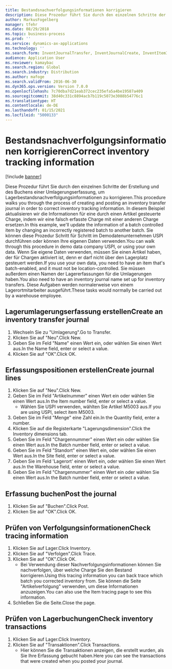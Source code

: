 ```yaml
---
title: Bestandsnachverfolgungsinformationen korrigieren
description: Diese Prozedur führt Sie durch den einzelnen Schritte der Erstellung und des Buchens einer Umlagerungserfassung, um Lagerbestandsnachverfolgungsinformationen zu korrigieren.
author: MarkusFogelberg
manager: tfehr
ms.date: 08/29/2018
ms.topic: business-process
ms.prod: ''
ms.service: dynamics-ax-applications
ms.technology: ''
ms.search.form: InventJournalTransfer, InventJournalCreate, InventItemIdLookupSimple, InventBatchIdLookup, InventLocationIdLookup, InventDimTracking, InventTrans
audience: Application User
ms.reviewer: kamaybac
ms.search.region: Global
ms.search.industry: Distribution
ms.author: mafoge
ms.search.validFrom: 2016-06-30
ms.dyn365.ops.version: Version 7.0.0
ms.openlocfilehash: 7c70dba7d21eab372cec235efa5a4be19587a409
ms.sourcegitcommit: 38d40c331c8894acb7b119c5073e3088b54776c1
ms.translationtype: HT
ms.contentlocale: de-DE
ms.lasthandoff: 01/15/2021
ms.locfileid: "5000133"
---
```

# <a name="correct-inventory-tracking-information"></a><span data-ttu-id="c6118-103">Bestandsnachverfolgungsinformationen korrigieren</span><span class="sxs-lookup"><span data-stu-id="c6118-103">Correct inventory tracking information</span></span>

[!include [banner](../../includes/banner.md)]

<span data-ttu-id="c6118-104">Diese Prozedur führt Sie durch den einzelnen Schritte der Erstellung und des Buchens einer Umlagerungserfassung, um Lagerbestandsnachverfolgungsinformationen zu korrigieren.</span><span class="sxs-lookup"><span data-stu-id="c6118-104">This procedure walks you through the process of creating and posting an inventory transfer journal in order to correct inventory tracking information.</span></span> <span data-ttu-id="c6118-105">In diesem Beispiel aktualisieren wir die Informationen für eine durch einen Artikel gesteuerte Charge, indem wir eine falsch erfasste Charge mit einer anderen Charge ersetzen.</span><span class="sxs-lookup"><span data-stu-id="c6118-105">In this example, we'll update the information of a batch controlled item by changing an incorrectly registered batch to another batch.</span></span> <span data-ttu-id="c6118-106">Sie können diese Prozedur Schritt für Schritt im Demodatenunternehmen USPI durchführen oder können Ihre eigenen Daten verwenden.</span><span class="sxs-lookup"><span data-stu-id="c6118-106">You can walk through this procedure in demo data company USPI, or using your own data.</span></span> <span data-ttu-id="c6118-107">Wenn Sie eigene Daten verwenden, müssen Sie einen Artikel haben, der für Chargen aktiviert ist, denn er darf nicht über den Lagerplatz gesteuert werden.</span><span class="sxs-lookup"><span data-stu-id="c6118-107">If you use your own data, you need to have an item that's batch-enabled, and it must not be location-controlled.</span></span> <span data-ttu-id="c6118-108">Sie müssen außerdem einen Namen der Lagererfassungen für die Umlagerungen haben.</span><span class="sxs-lookup"><span data-stu-id="c6118-108">You also need to have an inventory journal name set up for inventory transfers.</span></span> <span data-ttu-id="c6118-109">Diese Aufgaben werden normalerweise von einem Lagerortmitarbeiter ausgeführt.</span><span class="sxs-lookup"><span data-stu-id="c6118-109">These tasks would normally be carried out by a warehouse employee.</span></span>


## <a name="create-an-inventory-transfer-journal"></a><span data-ttu-id="c6118-110">Lagerumlagerungserfassung erstellen</span><span class="sxs-lookup"><span data-stu-id="c6118-110">Create an inventory transfer journal</span></span>
1. <span data-ttu-id="c6118-111">Wechseln Sie zu "Umlagerung".</span><span class="sxs-lookup"><span data-stu-id="c6118-111">Go to Transfer.</span></span>
2. <span data-ttu-id="c6118-112">Klicken Sie auf "Neu".</span><span class="sxs-lookup"><span data-stu-id="c6118-112">Click New.</span></span>
3. <span data-ttu-id="c6118-113">Geben Sie im Feld "Name" einen Wert ein, oder wählen Sie einen Wert aus.</span><span class="sxs-lookup"><span data-stu-id="c6118-113">In the Name field, enter or select a value.</span></span>
4. <span data-ttu-id="c6118-114">Klicken Sie auf "OK".</span><span class="sxs-lookup"><span data-stu-id="c6118-114">Click OK.</span></span>

## <a name="create-journal-lines"></a><span data-ttu-id="c6118-115">Erfassungspositionen erstellen</span><span class="sxs-lookup"><span data-stu-id="c6118-115">Create journal lines</span></span>
1. <span data-ttu-id="c6118-116">Klicken Sie auf "Neu".</span><span class="sxs-lookup"><span data-stu-id="c6118-116">Click New.</span></span>
2. <span data-ttu-id="c6118-117">Geben Sie im Feld "Artikelnummer" einen Wert ein oder wählen Sie einen Wert aus.</span><span class="sxs-lookup"><span data-stu-id="c6118-117">In the Item number field, enter or select a value.</span></span>
    * <span data-ttu-id="c6118-118">Wählen Sie USPI verwenden, wählten Sie Artikel M5003 aus.</span><span class="sxs-lookup"><span data-stu-id="c6118-118">If you are using USPI, select item M5003.</span></span>  
3. <span data-ttu-id="c6118-119">Geben Sie im Feld "Menge" eine Zahl ein.</span><span class="sxs-lookup"><span data-stu-id="c6118-119">In the Quantity field, enter a number.</span></span>
4. <span data-ttu-id="c6118-120">Klicken Sie auf die Registerkarte "Lagerungsdimension".</span><span class="sxs-lookup"><span data-stu-id="c6118-120">Click the Inventory dimensions tab.</span></span>
5. <span data-ttu-id="c6118-121">Geben Sie im Feld "Chargennummer" einen Wert ein oder wählen Sie einen Wert aus.</span><span class="sxs-lookup"><span data-stu-id="c6118-121">In the Batch number field, enter or select a value.</span></span>
6. <span data-ttu-id="c6118-122">Geben Sie im Feld "Standort" einen Wert ein, oder wählen Sie einen Wert aus.</span><span class="sxs-lookup"><span data-stu-id="c6118-122">In the Site field, enter or select a value.</span></span>
7. <span data-ttu-id="c6118-123">Geben Sie im Feld 'Lagerort' einen Wert ein, oder wählen Sie einen Wert aus.</span><span class="sxs-lookup"><span data-stu-id="c6118-123">In the Warehouse field, enter or select a value.</span></span>
8. <span data-ttu-id="c6118-124">Geben Sie im Feld "Chargennummer" einen Wert ein oder wählen Sie einen Wert aus.</span><span class="sxs-lookup"><span data-stu-id="c6118-124">In the Batch number field, enter or select a value.</span></span>

## <a name="post-the-journal"></a><span data-ttu-id="c6118-125">Erfassung buchen</span><span class="sxs-lookup"><span data-stu-id="c6118-125">Post the journal</span></span>
1. <span data-ttu-id="c6118-126">Klicken Sie auf "Buchen".</span><span class="sxs-lookup"><span data-stu-id="c6118-126">Click Post.</span></span>
2. <span data-ttu-id="c6118-127">Klicken Sie auf "OK".</span><span class="sxs-lookup"><span data-stu-id="c6118-127">Click OK.</span></span>

## <a name="check-tracing-information"></a><span data-ttu-id="c6118-128">Prüfen von Verfolgungsinformationen</span><span class="sxs-lookup"><span data-stu-id="c6118-128">Check tracing information</span></span>
1. <span data-ttu-id="c6118-129">Klicken Sie auf Lager.</span><span class="sxs-lookup"><span data-stu-id="c6118-129">Click Inventory.</span></span>
2. <span data-ttu-id="c6118-130">Klicken Sie auf "Verfolgen".</span><span class="sxs-lookup"><span data-stu-id="c6118-130">Click Trace.</span></span>
3. <span data-ttu-id="c6118-131">Klicken Sie auf "OK".</span><span class="sxs-lookup"><span data-stu-id="c6118-131">Click OK.</span></span>
    * <span data-ttu-id="c6118-132">Bei Verwendung dieser Nachverfolgungsinformationen können Sie nachverfolgen, über welche Charge Sie den Bestand korrigieren.</span><span class="sxs-lookup"><span data-stu-id="c6118-132">Using this tracing information you can back trace which batch you corrected inventory from.</span></span>  <span data-ttu-id="c6118-133">Sie können die Seite "Artikelverfolgung" verwenden, um diese Informationen anzuzeigen.</span><span class="sxs-lookup"><span data-stu-id="c6118-133">You can also use the Item tracing page to see this information.</span></span>  
4. <span data-ttu-id="c6118-134">Schließen Sie die Seite.</span><span class="sxs-lookup"><span data-stu-id="c6118-134">Close the page.</span></span>

## <a name="check-inventory-transactions"></a><span data-ttu-id="c6118-135">Prüfen von Lagerbuchungen</span><span class="sxs-lookup"><span data-stu-id="c6118-135">Check inventory transactions</span></span>
1. <span data-ttu-id="c6118-136">Klicken Sie auf Lager.</span><span class="sxs-lookup"><span data-stu-id="c6118-136">Click Inventory.</span></span>
2. <span data-ttu-id="c6118-137">Klicken Sie auf "Transaktionen".</span><span class="sxs-lookup"><span data-stu-id="c6118-137">Click Transactions.</span></span>
    * <span data-ttu-id="c6118-138">Hier können Sie die Transaktionen anzeigen, die erstellt wurden, als Sie Ihre Erfassung gebucht haben.</span><span class="sxs-lookup"><span data-stu-id="c6118-138">Here you can see the transactions that were created when you posted your journal.</span></span>   

